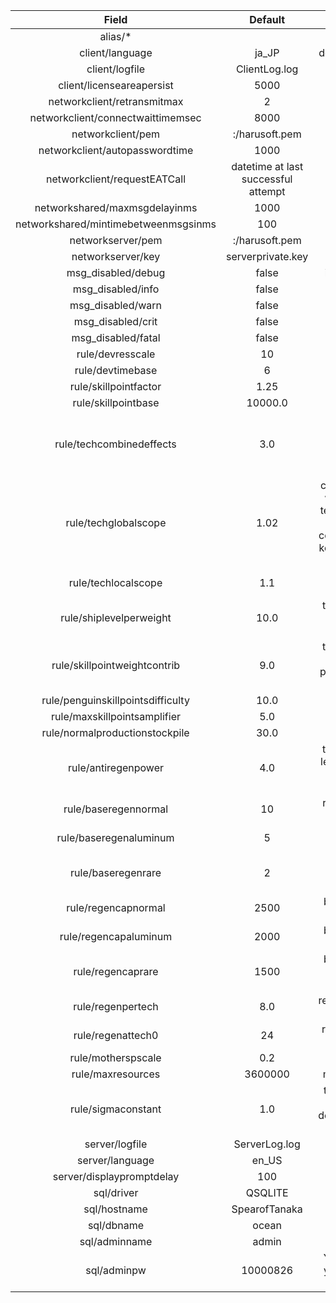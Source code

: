 |                Field                 |               Default               |                             Note                             |
| :----------------------------------: | :---------------------------------: | :----------------------------------------------------------: |
|               alias/*                |                                     |                     created by the user                      |
|           client/language            |                ja_JP                |                  default value is temporary                  |
|            client/logfile            |            ClientLog.log            |                                                              |
|      client/licenseareapersist       |                5000                 |                                                              |
|     networkclient/retransmitmax      |                  2                  |                    Client retransmit time                    |
|  networkclient/connectwaittimemsec   |                8000                 |                                                              |
|          networkclient/pem           |           :/harusoft.pem            |                           Embedded                           |
|    networkclient/autopasswordtime    |                1000                 |                                                              |
|     networkclient/requestEATCall     | datetime at last successful attempt |                                                              |
|    networkshared/maxmsgdelayinms     |                1000                 |                                                              |
| networkshared/mintimebetweenmsgsinms |                 100                 |                                                              |
|          networkserver/pem           |           :/harusoft.pem            |                                                              |
|          networkserver/key           |          serverprivate.key          |                                                              |
|          msg_disabled/debug          |                false                |                    ignored in releasemode                    |
|          msg_disabled/info           |                false                |                                                              |
|          msg_disabled/warn           |                false                |                                                              |
|          msg_disabled/crit           |                false                |                                                              |
|          msg_disabled/fatal          |                false                |                                                              |
|           rule/devresscale           |                 10                  |                                                              |
|           rule/devtimebase           |                  6                  |                                                              |
|        rule/skillpointfactor         |                1.25                 |                                                              |
|         rule/skillpointbase          |               10000.0               |                                                              |
|       rule/techcombinedeffects       |                 3.0                 | maximum deterimental effects of inferior local/global technology on global/local technology |
|         rule/techglobalscope         |                1.02                 | controls the decay speed when calculating global tech level. The closer this is to 1, the more tech components is required to keep the overall tech level high. |
|         rule/techlocalscope          |                 1.1                 |           same as above, but applys to local tech            |
|       rule/shiplevelperweight        |                10.0                 | the higher this value, the less weight ship levels contribute to ship tech |
|     rule/skillpointweightcontrib     |                 9.0                 | the higher this value, the more weight equip skill points contribute to equip tech |
|  rule/penguinskillpointsdifficulty   |                10.0                 |                                                              |
|     rule/maxskillpointsamplifier     |                 5.0                 |                                                              |
|    rule/normalproductionstockpile    |                30.0                 |                                                              |
|         rule/antiregenpower          |                 4.0                 | the higher this value, the less global tech applys to extra resource natural regeneration |
|         rule/baseregennormal         |                 10                  |         regenerate speed for oil, explosives, steel          |
|        rule/baseregenaluminum        |                  5                  |                regenerate speed for aluminum                 |
|          rule/baseregenrare          |                  2                  |      regenerate speed for rubber, tungsten and chromium      |
|         rule/regencapnormal          |                2500                 |        base regenerate cap for oil, explosives, steel        |
|        rule/regencapaluminum         |                2000                 |               base regenerate cap for aluminum               |
|          rule/regencaprare           |                1500                 |    base regenerate cap for rubber, tungsten and chromium     |
|          rule/regenpertech           |                 8.0                 |               regenerate factor per tech level               |
|          rule/regenattech0           |                 24                  |                 regenerate factor at tech 0                  |
|          rule/motherspscale          |                 0.2                 |                                                              |
|          rule/maxresources           |               3600000               |                   max resources stockpile                    |
|          rule/sigmaconstant          |                 1.0                 | the larger this value, the less effect tech has on development/construction success rate |
|            server/logfile            |            ServerLog.log            |                                                              |
|           server/language            |                en_US                |                                                              |
|      server/displaypromptdelay       |                 100                 |                                                              |
|              sql/driver              |               QSQLITE               |                                                              |
|             sql/hostname             |            SpearofTanaka            |                                                              |
|              sql/dbname              |                ocean                |                                                              |
|            sql/adminname             |                admin                |                                                              |
|             sql/adminpw              |              10000826               |  You must change this or your database would be vulnerable   |
